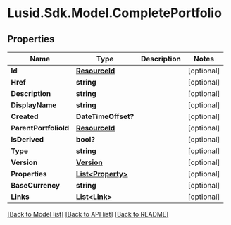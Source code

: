 
# Lusid.Sdk.Model.CompletePortfolio

## Properties

Name | Type | Description | Notes
------------ | ------------- | ------------- | -------------
**Id** | [**ResourceId**](ResourceId.md) |  | [optional] 
**Href** | **string** |  | [optional] 
**Description** | **string** |  | [optional] 
**DisplayName** | **string** |  | [optional] 
**Created** | **DateTimeOffset?** |  | [optional] 
**ParentPortfolioId** | [**ResourceId**](ResourceId.md) |  | [optional] 
**IsDerived** | **bool?** |  | [optional] 
**Type** | **string** |  | [optional] 
**Version** | [**Version**](Version.md) |  | [optional] 
**Properties** | [**List&lt;Property&gt;**](Property.md) |  | [optional] 
**BaseCurrency** | **string** |  | [optional] 
**Links** | [**List&lt;Link&gt;**](Link.md) |  | [optional] 

[[Back to Model list]](../README.md#documentation-for-models)
[[Back to API list]](../README.md#documentation-for-api-endpoints)
[[Back to README]](../README.md)

